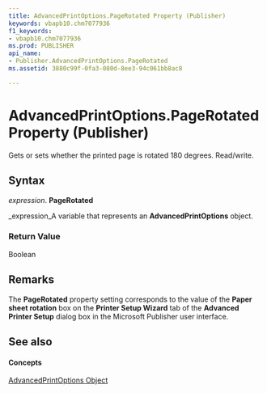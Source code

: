 ```yaml
---
title: AdvancedPrintOptions.PageRotated Property (Publisher)
keywords: vbapb10.chm7077936
f1_keywords:
- vbapb10.chm7077936
ms.prod: PUBLISHER
api_name:
- Publisher.AdvancedPrintOptions.PageRotated
ms.assetid: 3880c99f-0fa3-080d-8ee3-94c061bb8ac8

---
```



# AdvancedPrintOptions.PageRotated Property (Publisher)

Gets or sets whether the printed page is rotated 180 degrees. Read/write.


## Syntax

 _expression_. **PageRotated**

 _expression_A variable that represents an  **AdvancedPrintOptions** object.


### Return Value

Boolean


## Remarks

The  **PageRotated** property setting corresponds to the value of the **Paper sheet rotation** box on the **Printer Setup Wizard** tab of the **Advanced Printer Setup** dialog box in the Microsoft Publisher user interface.


## See also


#### Concepts


 [AdvancedPrintOptions Object](advancedprintoptions-object-publisher.md)


